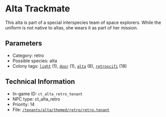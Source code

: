 # Alta Trackmate

This alta is part of a special interspecies team of space explorers. While the uniform is not native to altas, she wears it as part of her mission.

## Parameters

- Category: retro
- Possible species: alta
- Colony tags: [`light`](https://ceterai.github.io/MyEnternia/Wiki/Tags/Light) (1), [`door`](https://ceterai.github.io/MyEnternia/Wiki/Tags/Door) (1), [`alta`](https://ceterai.github.io/MyEnternia/Wiki/Tags/Alta) (8), [`retroscifi`](https://ceterai.github.io/MyEnternia/Wiki/Tags/Retroscifi) (18)

## Technical Information

- In-game ID: `ct_alta_retro_tenant`
- NPC type: ct_alta_retro
- Priority: 14
- File: [`/tenants/alta/themed/retro/retro.tenant`](https://github.com/Ceterai/Enternia/blob/main/tenants/alta/themed/retro/retro.tenant)
